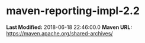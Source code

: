 # maven-reporting-impl-2.2

**Last Modified:** 2018-06-18 22:46:00.0
**Maven URL:** https://maven.apache.org/shared-archives/

